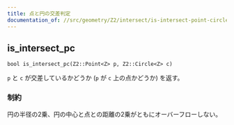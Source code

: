 ```yaml
---
title: 点と円の交差判定
documentation_of: //src/geometry/Z2/intersect/is-intersect-point-circle.hpp
---
```


## is_intersect_pc
```
bool is_intersect_pc(Z2::Point<Z> p, Z2::Circle<Z> c)
```

`p` と `c` が交差しているかどうか (`p` が `c` 上の点かどうか) を返す。

### 制約
円の半径の2乗、円の中心と点との距離の2乗がともにオーバーフローしない。
